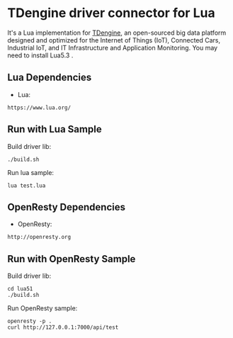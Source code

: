 # TDengine driver connector for Lua

It's a Lua implementation for [TDengine](https://github.com/taosdata/TDengine), an open-sourced big data platform designed and optimized for the Internet of Things (IoT), Connected Cars, Industrial IoT, and IT Infrastructure and Application Monitoring. You may need to install Lua5.3 .

## Lua Dependencies
- Lua: 
```
https://www.lua.org/
```

## Run with Lua Sample

Build driver lib:
```
./build.sh
```
Run lua sample:
```
lua test.lua
```

## OpenResty Dependencies
- OpenResty: 
```
http://openresty.org
```
## Run with OpenResty Sample

Build driver lib:
```
cd lua51
./build.sh
```
Run OpenResty sample:
```
openresty -p .
curl http://127.0.0.1:7000/api/test
```

